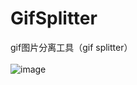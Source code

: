 # GifSplitter
gif图片分离工具（gif splitter）  
    
![image](https://github.com/snolkmg/GifSplitter/blob/master/screenshot/example.png)
